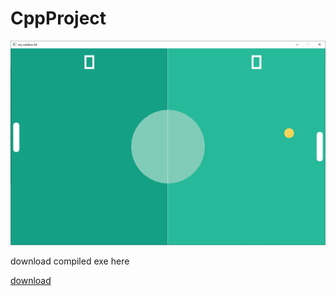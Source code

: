 # CppProject



![Screen Shot](/pong.png)

download compiled exe here

[download](https://projecten.polydev.nl/Pong.exe)
